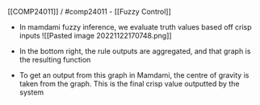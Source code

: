 [[COMP24011]] / #comp24011 - [[Fuzzy Control]]

- In mamdami fuzzy inference, we evaluate truth values based off crisp inputs
![[Pasted image 20221122170748.png]]

- In the bottom right, the rule outputs are aggregated, and that graph is the resulting function
- To get an output from this graph in Mamdami, the centre of gravity is taken from the graph. This is the final crisp value outputted by the system